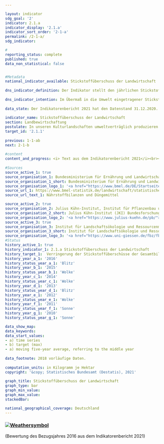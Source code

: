 ```yaml
---

layout: indicator    
sdg_goal: '2'    
indicator: 2.1.a    
indicator_display: '2.1.a'    
indicator_sort_order: '2-1-a'    
permalink: /2-1-a/    
sdg_indicator:     

#    
reporting_status: complete    
published: true    
data_non_statistical: false    


#Metadata    
national_indicator_available: Stickstoffüberschuss der Landwirtschaft    
    
dns_indicator_definition: Der Indikator stellt den jährlichen Stickstoffüberschuss für den Sektor Landwirtschaft, berechnet als Stickstoffzufuhr abzüglich Abfuhr von Stickstoff, in Kilogramm (kg) je Hektar (ha) und Jahr landwirtschaftlich genutzter Fläche dar.    
    
dns_indicator_intention: Im Übermaß in die Umwelt eingetragener Stickstoff führt zur Belastung von Grund- und Oberflächenwasser, zur Überversorgung von Binnengewässern, Meeren und Landökosystemen mit Nährstoffen (Eutrophierung), zur Entstehung von Treibhausgasen und versauernden Luftschadstoffen mit negativen Folgen für Klima, Artenvielfalt und Landschaftsqualität. Für den Zeitraum 2028 bis 2032 soll im Mittel eine Verringerung der Stickstoffüberschüsse der Gesamtbilanz für Deutschland auf 70 Kilogramm je Hektar landwirtschaftlich genutzter Fläche pro Jahr erreicht werden.    
    
data_state: Der Indikatorenbericht 2021 hat den Datenstand 31.12.2020. Die Daten auf der DNS-Online Plattform werden regelmäßig aktualisiert, sodass online aktuellere Daten verfügbar sein können als im Indikatorenbericht 2021 veröffentlicht.    
    
indicator_name: Stickstoffüberschuss der Landwirtschaft    
section: Landbewirtschaftung    
postulate: In unseren Kulturlandschaften umweltverträglich produzieren    
target_id: '2.1.1'    
    
previous: 1-1-ab    
next: 2-1-b    
    
#content    
content_and_progress: <i> Text aus dem Indikatorenbericht 2021</i><br><br>Bei der Berechnung des Indikators werden Stickstoffzufuhren durch Düngemittel, aus biologischer Stickstofffixierung, durch atmosphärische Einträge, durch Saat- und Pflanzgut sowie durch Futtermittel berücksichtigt. Die Stickstoffabfuhr erfolgt über pflanzliche und tierische Marktprodukte. Der überschüssige Stickstoff kann in gasförmiger Form in die Atmosphäre entweichen, sich im Boden anreichern oder in Richtung Grundwasser verlagern. Dadurch kann es letztendlich auch zu einem Stickstoffeintrag in Flüsse oder andere Ökosysteme kommen. Der Stickstoffüberschuss der Landwirtschaft beeinflusst hierdurch direkt die Entwicklung der Indikatoren [6.1.b](https://sustainabledevelopment-deutschland.github.io/6-1-b/) „Nitrat im Grundwasser“, [14.1.a](https://sustainabledevelopment-deutschland.github.io/14-1-a/) „Stickstoffeintrag über die Zuflüsse in Nord- und Ostsee“ und [15.2](https://sustainabledevelopment-deutschland.github.io/15-2-a/) „Eutrophierung der Ökosysteme“. Bei dem Indikator [3.2.a](https://sustainabledevelopment-deutschland.github.io/3-2-a/) „Emissionen von Luftschadstoffen“ hat der Eintrag von Stickstoff aus der Landwirtschaft in die Atmosphäre Auswirkungen auf die Entstehung von Stickstoffdioxiden und Ammoniak.<br><br>Der Indikator wird vom Institut für Pflanzenbau und Bodenkunde des Julius Kühn-Instituts und dem Institut für Landschaftsökologie und Ressourcenmanagement der Universität Gießen berechnet. Im Jahr 2018 waren Düngemittel mit 54,5&nbsp;% (94 Kilogramm Stickstoff je Hektar) die wichtigste Komponente der Stickstoffzufuhr in der Gesamtbilanz. Daneben trugen Futtermittel mit 34,1&nbsp;% (59&nbsp;kg/ha), die biologische Stickstofffixierung mit 7,6&nbsp;% (13&nbsp;kg/ha) und die außerlandwirtschaftlichen Emissionen mit 1,8&nbsp;% (3&nbsp;kg/ha) substantiell zur Stickstoffzufuhr bei.<br><br>Die Berechnung des Indikators basiert auf dem gleitenden Fünfjahresdurchschnitt, bei dem der Mittelwert aus Werten von fünf Berichtsjahren gebildet wird. Der gleitende Fünfjahresdurchschnitt gibt jeweils den Wert für das mittlere der fünf Berichtjahre an. Hierdurch werden witterungs- und marktabhängige jährliche Schwankungen geglättet, die nicht von den landwirtschaftlichen Betrieben beeinflusst werden können. Der Indikator trifft keine Aussage zur regionalen Verteilung der Stickstoffüberschüsse. Für die Jahre 2016 und 2017 wurden verschiedene Eingangsdaten rückwirkend aktualisiert. Auch wurde die Berechnungsmethodik überarbeitet und einige Koeffizienten wurden aktualisiert. Dadurch ergeben sich Abweichungen bei den Werten des Indikators für die vergangenen Berichtsjahre im Vergleich zu der letzten Veröffentlichung.<br><br>Der gleitende Fünfjahresdurchschnitt des Stickstoffsaldos sank im Zeitraum von 1992 bis 2016 um 19,9&nbsp;% (von 116,6 auf 93,3 Kilogramm je Hektar und Jahr). Die Reduktionen des Stickstoffüberschusses sind jedoch hauptsächlich auf Entwicklungen zu Beginn der Zeitreihe bis zum Jahr 2011 zurückzuführen. Seitdem stagniert der Stickstoffüberschuss und liegt wie schon im Jahr 2011 unverändert bei 93 Kilogramm je Hektar. Somit kann eine Verringerung bis auf 70 Kilogramm je Hektar landwirtschaftlich genutzter Fläche im Jahresmittel 2028-2032 bei einer Fortsetzung der jetzigen Entwicklung nicht erreicht werden. Der deutliche Rückgang des Stickstoffüberschusses Anfang der 1990er Jahre resultierte aus einem reduzierten Düngemitteleinsatz und abnehmenden Tierbeständen in den neuen Bundesländern. Die vergleichsweise schwache Reduktion im weiteren Verlauf der Zeitreihe beruhte auf einem leichten Rückgang beim Einsatz mineralischer Düngemittel und höheren Erntemengen aufgrund des technischen Fortschritts in der Pflanzenproduktion und -züchtung (effizientere Stickstoffdüngung, Sortenspektrum). Gleichzeitig wurde der Anbauumfang ertragsstarker Kulturarten (Mais, Weizen) ausgeweitet, sowie die Futterverwertung bei den Nutztieren verbessert.    
    
#Sources    
source_active_1: true                    
source_organisation_1: Bundesministerium für Ernährung und Landwirtschaft                    
source_organisation_1_short: Bundesministerium für Ernährung und Landwirtschaft (BMEL)                    
source_organisation_logo_1: '<a href="https://www.bmel.de/DE/Startseite/startseite_node.html"><img src="https://g205sdgs.github.io/sdg-indicators/public/logos/bmel.png" alt=" Bundesministerium für Ernährung und Landwirtschaft (BMEL)" title="Klicken Sie hier um zu der Homepage der Organisation zu gelangen" style="border: transparent"/></a>'                    
source_url_1: https://www.bmel-statistik.de/landwirtschaft/statistischer-monatsbericht-des-bmel-kapitel-a-landwirtschaft/                        
source_url_text_1: Nährstoffbilanzen und Düngemittel                        

source_active_2: true                    
source_organisation_2: Julius Kühn-Institut, Institut für Pflanzenbau und Bodenkunde                    
source_organisation_2_short: Julius Kühn-Institut (JKI) Bundesforschungsinstitut für Kulturpflanzen, Institut für Pflanzenbau und Bodenkunde                    
source_organisation_logo_2: '<a href="https://www.julius-kuehn.de/pb/"><img src="https://g205sdgs.github.io/sdg-indicators/public/logos/jki.png" alt=" Julius Kühn-Institut (JKI) Bundesforschungsinstitut für Kulturpflanzen, Institut für Pflanzenbau und Bodenkunde" title="Klicken Sie hier um zu der Homepage der Organisation zu gelangen" style="border: transparent"/></a>'                    
source_active_3: true                    
source_organisation_3: Institut für Landschaftsökologie und Ressourcenmanagement, Justus-Liebig-Universität Gießen                    
source_organisation_3_short: Institut für Landschaftsökologie und Ressourcenmanagement, Justus-Liebig-Universität Gießen                    
source_organisation_logo_3: '<a href="https://www.uni-giessen.de/fbz/fb09/institute/ilr"><img src="https://g205sdgs.github.io/sdg-indicators/public/logos/ug.png" alt=" Institut für Landschaftsökologie und Ressourcenmanagement, Justus-Liebig-Universität Gießen" title="Klicken Sie hier um zu der Homepage der Organisation zu gelangen" style="border: transparent"/></a>'                        
#Status    
history_active_1: true
history_indicator_1: 2.1.a Stickstoffüberschuss der Landwirtschaft
history_target_1:  Verringerung der Stickstoffüberschüsse der Gesamtbilanz für Deutschland auf 70 Kilogramm je Hektar landwirtschaftlich genutzter Fläche im Jahresmittel 2028-2032
history_year_a_1: '2016'                            
history_status_year_a_1: 'Blitz'
history_year_b_1: '2015'                            
history_status_year_b_1: 'Wolke'
history_year_c_1: '2014'                            
history_status_year_c_1: 'Wolke'
history_year_d_1: '2013'                            
history_status_year_d_1: 'Blitz'
history_year_e_1: '2012'                            
history_status_year_e_1: 'Wolke'
history_year_f_1: '2011'                            
history_status_year_f_1: 'Sonne'
history_year_g_1: '2010'                            
history_status_year_g_1: 'Sonne'    

data_show_map:     
data_keywords:    
data_start_values:     
- a) time series
- b) target (max)
- a) moving five-year average, referring to the middle year
    
data_footnote: 2018 vorläufige Daten.    
    
computation_units: in Kilogramm je Hektar    
copyright: '&copy; Statistisches Bundesamt (Destatis), 2021'
    
graph_title: Stickstoffüberschuss der Landwirtschaft    
graph_type: bar    
graph_min_value:     
graph_max_value:     
stackedBar:     

national_geographical_coverage: Deutschland    
---    
```

<div>
  <div class="my-header">
    <h3>
      <a href="https://sustainabledevelopment-deutschland.github.io/status/"><img src="https://g205sdgs.github.io/sdg-indicators/public/Wettersymbole/Blitz.png" title="Der Indikator entwickelt sich nicht in die gewünschte Richtung und somit vergrößert sich der Abstand zum Ziel" alt="Weathersymbol" />
      </a>
    </h3>
  </div>
  <div class="my-header-note">
    <span> (Bewertung des Bezugsjahres 2016 aus dem Indikatorenbericht 2021)</span>
  </div>
</div>